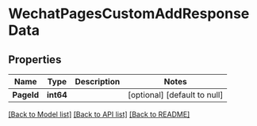 # WechatPagesCustomAddResponseData

## Properties
Name | Type | Description | Notes
------------ | ------------- | ------------- | -------------
**PageId** | **int64** |  | [optional] [default to null]

[[Back to Model list]](../README.md#documentation-for-models) [[Back to API list]](../README.md#documentation-for-api-endpoints) [[Back to README]](../README.md)


